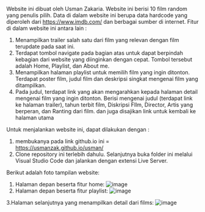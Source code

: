 Website ini dibuat oleh Usman Zakaria. Website ini berisi 10 film random yang penulis pilih. Data di dalam website ini berupa data hardcode yang diperoleh dari https://www.imdb.com/ dan berbagai sumber di internet. Fitur di dalam website ini antara lain :
1. Menampilkan trailer salah satu dari film yang relevan dengan film terupdate pada saat ini.
2. Terdapat tombol navigate pada bagian atas untuk dapat berpindah kebagian dari website yang diinginkan dengan cepat. Tombol tersebut adalah Home, Playlist, dan About me.
3. Menampilkan halaman playlist untuk memilih film yang ingin ditonton. Terdapat poster film, judul film dan deskripsi singkat mengenai film yang ditampilkan.
4. Pada judul, terdapat link yang akan mengarahkan kepada halaman detail mengenai film yang ingin ditonton. Berisi mengenai judul (terdapat link ke halaman trailer), tahun terbit film, Diskripsi FIlm, Director, Artis yang berperan, dan Ranting dari film. dan juga disajikan link untuk kembali ke halaman utama

Untuk menjalankan website ini, dapat dilakukan dengan :
1. membukanya pada link github.io ini = https://usmanzak.github.io/usman/
2. Clone repository ini terlebih dahulu. Selanjutnya buka folder ini melalui Visual Studio Code dan jalankan dengan extensi Live Server.

Berikut adalah foto tampilan website:
1. Halaman depan beserta fitur home:
![image](https://user-images.githubusercontent.com/92038676/139519392-e8315683-7451-477f-a357-d36be2035d90.png)
2. Halaman depan beserta fitur playlist:
 ![image](https://user-images.githubusercontent.com/92038676/139519428-47434095-728a-45dd-ba63-e93b35b86baa.png)
 
3.Halaman selanjutnya yang menampilkan detail dari films:
![image](https://user-images.githubusercontent.com/92038676/139519442-e0601e66-6d65-438e-829a-e29b21bd5d39.png)
